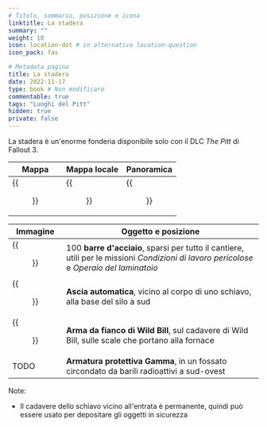 ```yaml
---
# Titolo, sommario, posizione e icona
linktitle: La stadera
summary: ""
weight: 10
icon: location-dot # in alternativa location-question
icon_pack: fas

# Metadata pagina
title: La stadera
date: 2022-11-17
type: book # Non modificare
commentable: true
tags: "Luoghi del Pitt"
hidden: true
private: false 
---
```


La stadera è un'enorme fonderia disponibile solo con il DLC *The Pitt* di Fallout 3.

| Mappa | Mappa locale | Panoramica |
| ----- | ------------ | ---------- |
|  {{<figure src="fo3/Steel_Yard_loc.webp">}}     |   {{<figure src="fo3/Pitt_steelyard_loc_map.webp">}}           | {{<figure src="fo3/Pitt_steelyard_panorama.webp">}}           | 

| Immagine                              | Oggetto e posizione                                                                                                                       |
| ------------------------------------- | ----------------------------------------------------------------------------------------------------------------------------------------- |
| {{<figure src="fo3/Pitt_steelyard_steel_ingots.webp">}} | 100 **barre d'acciaio**, sparsi per tutto il cantiere, utili per le missioni *Condizioni di lavoro pericolose* e *Operaio del laminatoio* |
| {{<figure src="fo3/Fo3TP_auto_axe_steelyard.webp">}}    | **Ascia automatica**, vicino al corpo di uno schiavo, alla base del silo a sud                                                            |
| {{<figure src="fo3/Wild_Bill.webp">}}                   | **Arma da fianco di Wild Bill**, sul cadavere di Wild Bill, sulle scale che portano alla fornace                                          |
| TODO                                  | **Armatura protettiva Gamma**, in un fossato circondato da barili radioattivi a sud-ovest                                                 | 


Note:
- Il cadavere dello schiavo vicino all'entrata è permanente, quindi può essere usato per depositare gli oggetti in sicurezza



